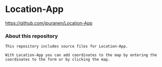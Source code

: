 # Location-App

https://github.com/jpuranen/Location-App

### About this repository
```
This repository includes source files for Location-App. 

With Location-App you can add coordinates to the map by entering the coordinates to the form or by clicking the map.
```
